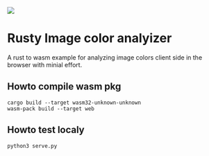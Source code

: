 ![](https://github.com/rusty-image-color-analyzer/rusty-image-color-analyzer.github.io/blob/web/rusty.webp)

# Rusty Image color analyizer
A rust to wasm example for analyzing image colors client side in the browser with minial effort. 

## Howto compile wasm pkg
```
cargo build --target wasm32-unknown-unknown
wasm-pack build --target web 
```
## Howto test localy
```
python3 serve.py
```
